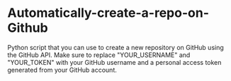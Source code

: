 # Automatically-create-a-repo-on-Github
Python script that you can use to create a new repository on GitHub using the GitHub API. 
Make sure to replace "YOUR_USERNAME" and "YOUR_TOKEN" with your GitHub username and a personal access token generated from your GitHub account.
